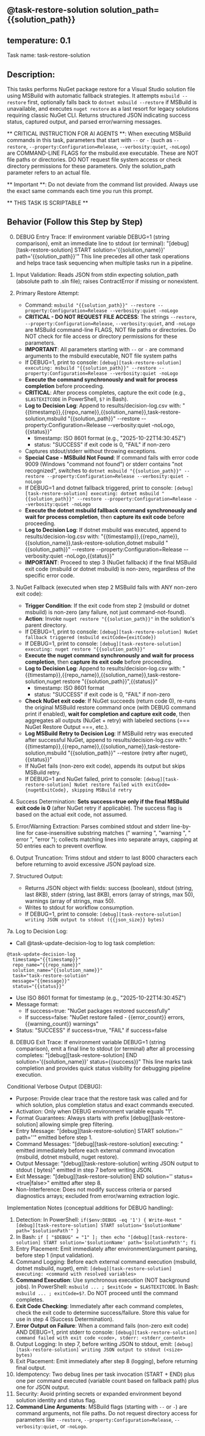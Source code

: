 @task-restore-solution solution_path={{solution_path}}
---
temperature: 0.1
---

Task name: task-restore-solution

## Description:
This tasks performs NuGet package restore for a Visual Studio solution file using MSBuild with automatic fallback strategies. It attempts `msbuild --restore` first, optionally falls back to `dotnet msbuild --restore` if MSBuild is unavailable, and executes `nuget restore` as a last resort for legacy solutions requiring classic NuGet CLI. Returns structured JSON indicating success status, captured output, and parsed error/warning messages.

** CRITICAL INSTRUCTION FOR AI AGENTS **: When executing MSBuild commands in this task, parameters that start with `--` or `-` (such as `--restore`, `--property:Configuration=Release`, `--verbosity:quiet`, `-noLogo`) are COMMAND-LINE FLAGS for the msbuild.exe executable. These are NOT file paths or directories. DO NOT request file system access or check directory permissions for these parameters. Only the solution_path parameter refers to an actual file.

** Important **: Do not deviate from the command list provided. Always use the exact same commands each time you run this prompt.

** THIS TASK IS SCRIPTABLE **

## Behavior (Follow this Step by Step)
0. DEBUG Entry Trace: If environment variable DEBUG=1 (string comparison), emit an immediate line to stdout (or terminal):
   "[debug][task-restore-solution] START solution='{{solution_name}}' path='{{solution_path}}'"
   This line precedes all other task operations and helps trace task sequencing when multiple tasks run in a pipeline.

1. Input Validation: Reads JSON from stdin expecting solution_path (absolute path to .sln file); raises ContractError if missing or nonexistent.

2. Primary Restore Attempt: 
   - Command: `msbuild "{{solution_path}}" --restore --property:Configuration=Release --verbosity:quiet -noLogo`
   - **CRITICAL - DO NOT REQUEST FILE ACCESS**: The strings `--restore`, `--property:Configuration=Release`, `--verbosity:quiet`, and `-noLogo` are MSBuild command-line FLAGS, NOT file paths or directories. Do NOT check for file access or directory permissions for these parameters.
   - **IMPORTANT**: All parameters starting with `--` or `-` are command arguments to the msbuild executable, NOT file system paths
   - If DEBUG=1, print to console: `[debug][task-restore-solution] executing: msbuild "{{solution_path}}" --restore --property:Configuration=Release --verbosity:quiet -noLogo`
   - **Execute the command synchronously and wait for process completion** before proceeding.
   - **CRITICAL**: After process completes, capture the exit code (e.g., `$LASTEXITCODE` in PowerShell, `$?` in Bash).
   - **Log to Decision Log**: Append to results/decision-log.csv with: "{{timestamp}},{{repo_name}},{{solution_name}},task-restore-solution,msbuild "{{solution_path}}" --restore --property:Configuration=Release --verbosity:quiet -noLogo,{{status}}"
     * timestamp: ISO 8601 format (e.g., "2025-10-22T14:30:45Z")
     * status: "SUCCESS" if exit code is 0, "FAIL" if non-zero
   - Captures stdout/stderr without throwing exceptions.
   - **Special Case - MSBuild Not Found**: If command fails with error code 9009 (Windows "command not found") or stderr contains "not recognized", switches to `dotnet msbuild "{{solution_path}}" --restore --property:Configuration=Release --verbosity:quiet -noLogo`
   - If DEBUG=1 and dotnet fallback triggered, print to console: `[debug][task-restore-solution] executing: dotnet msbuild "{{solution_path}}" --restore --property:Configuration=Release --verbosity:quiet -noLogo`
   - **Execute the dotnet msbuild fallback command synchronously and wait for process completion**, then **capture its exit code** before proceeding.
   - **Log to Decision Log**: If dotnet msbuild was executed, append to results/decision-log.csv with: "{{timestamp}},{{repo_name}},{{solution_name}},task-restore-solution,dotnet msbuild "{{solution_path}}" --restore --property:Configuration=Release --verbosity:quiet -noLogo,{{status}}"
   - **IMPORTANT**: Proceed to step 3 (NuGet fallback) if the final MSBuild exit code (msbuild or dotnet msbuild) is non-zero, regardless of the specific error code.

3. NuGet Fallback (executed when step 2 MSBuild fails with ANY non-zero exit code): 
   - **Trigger Condition**: If the exit code from step 2 (msbuild or dotnet msbuild) is non-zero (any failure, not just command-not-found).
   - **Action**: Invoke `nuget restore "{{solution_path}}"` in the solution's parent directory.
   - If DEBUG=1, print to console: `[debug][task-restore-solution] NuGet fallback triggered (msbuild exitCode={exitCode})`
   - If DEBUG=1, print to console: `[debug][task-restore-solution] executing: nuget restore "{{solution_path}}"`
   - **Execute the nuget command synchronously and wait for process completion**, then **capture its exit code** before proceeding.
   - **Log to Decision Log**: Append to results/decision-log.csv with: "{{timestamp}},{{repo_name}},{{solution_name}},task-restore-solution,nuget restore "{{solution_path}}",{{status}}"
     * timestamp: ISO 8601 format
     * status: "SUCCESS" if exit code is 0, "FAIL" if non-zero
   - **Check NuGet exit code**: If NuGet succeeds (return code 0), re-runs the original MSBuild restore command once (with DEBUG command print if enabled), **wait for completion and capture exit code**, then aggregates all outputs (NuGet + retry) with labeled sections (=== NuGet Restore Output ===, etc.).
   - **Log MSBuild Retry to Decision Log**: If MSBuild retry was executed after successful NuGet, append to results/decision-log.csv with: "{{timestamp}},{{repo_name}},{{solution_name}},task-restore-solution,msbuild "{{solution_path}}" --restore (retry after nuget),{{status}}"
   - If NuGet fails (non-zero exit code), appends its output but skips MSBuild retry.
   - If DEBUG=1 and NuGet failed, print to console: `[debug][task-restore-solution] NuGet restore failed with exitCode={nugetExitCode}, skipping MSBuild retry`

4. Success Determination: **Sets success=true only if the final MSBuild exit code is 0** (after NuGet retry if applicable). The success flag is based on the actual exit code, not assumed.

5. Error/Warning Extraction: Parses combined stdout and stderr line-by-line for case-insensitive substring matches (" warning ", "warning ", " error ", "error "); collects matching lines into separate arrays, capping at 50 entries each to prevent overflow.

6. Output Truncation: Trims stdout and stderr to last 8000 characters each before returning to avoid excessive JSON payload size.

7. Structured Output: 
   - Returns JSON object with fields: success (boolean), stdout (string, last 8KB), stderr (string, last 8KB), errors (array of strings, max 50), warnings (array of strings, max 50).
   - Writes to stdout for workflow consumption.
   - If DEBUG=1, print to console: `[debug][task-restore-solution] writing JSON output to stdout ({{json_size}} bytes)`

7a. Log to Decision Log:
   - Call @task-update-decision-log to log task completion:
   ```
   @task-update-decision-log 
     timestamp="{{timestamp}}" 
     repo_name="{{repo_name}}" 
     solution_name="{{solution_name}}" 
     task="task-restore-solution" 
     message="{{message}}" 
     status="{{status}}"
   ```
   - Use ISO 8601 format for timestamp (e.g., "2025-10-22T14:30:45Z")
   - Message format:
     * If success=true: "NuGet packages restored successfully"
     * If success=false: "NuGet restore failed - {{error_count}} errors, {{warning_count}} warnings"
   - Status: "SUCCESS" if success=true, "FAIL" if success=false

8. DEBUG Exit Trace: If environment variable DEBUG=1 (string comparison), emit a final line to stdout (or terminal) after all processing completes:
   "[debug][task-restore-solution] END solution='{{solution_name}}' status={{success}}"
   This line marks task completion and provides quick status visibility for debugging pipeline execution.

Conditional Verbose Output (DEBUG):
- Purpose: Provide clear trace that the restore task was called and for which solution, plus completion status and exact commands executed.
- Activation: Only when DEBUG environment variable equals "1".
- Format Guarantees: Always starts with prefix [debug][task-restore-solution] allowing simple grep filtering.
- Entry Message: "[debug][task-restore-solution] START solution='<name>' path='<path>'" emitted before step 1.
- Command Messages: "[debug][task-restore-solution] executing: <full command>" emitted immediately before each external command invocation (msbuild, dotnet msbuild, nuget restore).
- Output Message: "[debug][task-restore-solution] writing JSON output to stdout (<N> bytes)" emitted in step 7 before writing JSON.
- Exit Message: "[debug][task-restore-solution] END solution='<name>' status=<true|false>" emitted after step 8.
- Non-Interference: Does not modify success criteria or parsed diagnostics arrays; excluded from error/warning extraction logic.

Implementation Notes (conceptual additions for DEBUG handling):
1. Detection: In PowerShell: `if($env:DEBUG -eq '1') { Write-Host "[debug][task-restore-solution] START solution='$solutionName' path='$solutionPath'" }`
2. In Bash: `if [ "$DEBUG" = "1" ]; then echo "[debug][task-restore-solution] START solution='$solutionName' path='$solutionPath'"; fi`
3. Entry Placement: Emit immediately after environment/argument parsing, before step 1 (input validation).
4. Command Logging: Before each external command execution (msbuild, dotnet msbuild, nuget), emit: `[debug][task-restore-solution] executing: <command with resolved variables>`
5. **Command Execution**: Use synchronous execution (NOT background jobs). In PowerShell: `msbuild ... ; $exitCode = $LASTEXITCODE`. In Bash: `msbuild ... ; exitCode=$?`. Do NOT proceed until the command completes.
6. **Exit Code Checking**: Immediately after each command completes, check the exit code to determine success/failure. Store this value for use in step 4 (Success Determination).
7. **Error Output on Failure**: When a command fails (non-zero exit code) AND DEBUG=1, print stderr to console: `[debug][task-restore-solution] command failed with exit code <code>, stderr: <stderr_content>`
8. Output Logging: In step 7, before writing JSON to stdout, emit: `[debug][task-restore-solution] writing JSON output to stdout (<size> bytes)`
9. Exit Placement: Emit immediately after step 8 (logging), before returning final output.
10. Idempotency: Two debug lines per task invocation (START + END) plus one per command executed (variable count based on fallback path) plus one for JSON output.
11. Security: Avoid printing secrets or expanded environment beyond solution identity and status flag.
12. **Command Line Arguments**: MSBuild flags (starting with `--` or `-`) are command arguments, not file paths. Do not request directory access for parameters like `--restore`, `--property:Configuration=Release`, `--verbosity:quiet`, or `-noLogo`.
